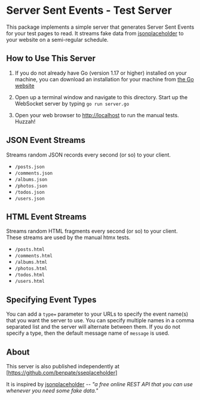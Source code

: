 # Server Sent Events - Test Server

This package implements a simple server that generates Server Sent Events for your test pages to read.  It streams fake data from [jsonplaceholder](https://jsonplaceholder.typicode.com) to your website on a semi-regular schedule.

## How to Use This Server

1. If you do not already have Go (version 1.17 or higher) installed on your machine, you can download an installation for your machine from [the Go website](https://golang.org)

2. Open up a terminal window and navigate to this directory.  Start up the WebSocket server by typing `go run server.go`

3. Open your web browser to [http://localhost](http://localhost) to run the manual tests.  Huzzah!

## JSON Event Streams

Streams random JSON records every second (or so) to your client.

* `/posts.json`
* `/comments.json`
* `/albums.json`
* `/photos.json`
* `/todos.json`
* `/users.json`

## HTML Event Streams

Streams random HTML fragments every second (or so) to your client.  These streams are used by the manual htmx tests.

* `/posts.html`
* `/comments.html`
* `/albums.html`
* `/photos.html`
* `/todos.html`
* `/users.html`

## Specifying Event Types

You can add a `type=` parameter to your URLs to specify the event name(s) that you want the server to use.  You can specify multiple names in a comma separated list and the server will alternate between them.  If you do not specify a type, then the default message name of `message` is used.

## About

This server is also published independently at [https://github.com/benpate/sseplaceholder]

It is inspired by [jsonplaceholder](https://jsonplaceholder.typicode.com) -- *"a free online REST API that you can use whenever you need some fake data."*
